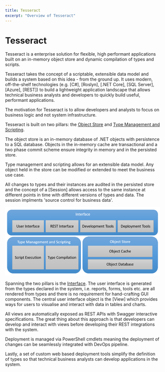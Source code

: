 ```yaml
---
title: Tesseract
excerpt: "Overview of Tesseract"
---
```

# Tesseract

Tesseract is a enterprise solution for flexible, high performant applications built on an in-memory object store and dynamic compilation of types and scripts.

Tesseract takes the concept of a scriptable, extensible data model and builds a system based on this idea - from the ground up. It uses modern, off-the-shelf technologies (e.g. [C#], [Roslyn], [.NET Core], [SQL Server], [Azure], [REST]) to build a lightweight application landscape that allows technical business analysts and developers to quickly build useful, performant applications.

The motivation for Tesseract is to allow developers and analysts to focus on business logic and not system infrastructure.

Tesseract is built on two pillars: the [Object Store] and [Type Management and Scripting].

The object store is an in-memory database of .NET objects with persistence to a SQL database. Objects in the in-memory cache are transactional and a two phase commit scheme ensure integrity in memory and in the persisted store.

Type management and scripting allows for an extensible data model. Any object held in the store can be modified or extended to meet the business use case.

All changes to types and their instances are audited in the persisted store and the concept of a [Session] allows access to the same instance at different points in time with different versions of types and data. The session implments 'source control for business data'.

![Architecture](images/Architecture.png)

Spanning the two pillars is the [Interface]. The user interface is generated from the types declared in the system, i.e. reports, forms, tools etc. are all rendered from types and there is no requirement for hand-crafting GUI components. The central user interface object is the [View] which provides ways for users to visualise and interact with data in tables and charts. 

All views are automatically exposed as REST APIs with Swagger interactive specifications. The great thing about this approach is that developers can develop and interact with views before developing their REST integrations with the system.

Deployment is managed via PowerShell cmdlets meaning the deployment of changes can be seamlessly integrated with DevOps pipeline.

Lastly, a set of custom web based deployment tools simplify the definition of types so that technical business analysts can develop applications in the system.

[Object Store]: todo
[Type Management and Scripting]: todo
[Interface]: todo
